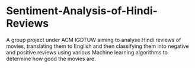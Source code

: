 # Sentiment-Analysis-of-Hindi-Reviews
A group project under ACM IGDTUW aiming to analyse Hindi reviews of movies, translating them to English and then classifying them into negative and positive reviews using various Machine learning algorithms to determine how good the movies are.
